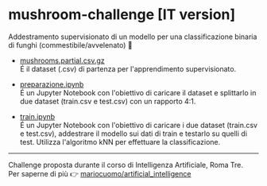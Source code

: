 # mushroom-challenge [IT version]
Addestramento supervisionato di un modello per una classificazione binaria di funghi (commestibile/avvelenato) :mushroom:

* [mushrooms.partial.csv.gz](https://github.com/mariocuomo/mushroom-challenge/blob/main/mushrooms.partial.csv.gz)<br>
É il dataset (.csv) di partenza per l'apprendimento supervisionato.<br>

* [preparazione.ipynb](https://github.com/mariocuomo/mushroom-challenge/blob/main/preparazione.ipynb)<br>
É un Jupyter Notebook con l'obiettivo di caricare il dataset e splittarlo in due dataset (train.csv e test.csv) con un rapporto 4:1.

* [train.ipynb](https://github.com/mariocuomo/mushroom-challenge/blob/main/train.ipynb)<br>
É un Jupyter Notebook con l'obiettivo di caricare i due dataset (train.csv e test.csv), addestrare il modello sui dati di train e testarlo su quelli di test. Utilizza l'algoritmo kNN per effettuare la classificazione.

---
Challenge proposta durante il corso di Intelligenza Artificiale, Roma Tre.<br>
Per saperne di più :point_right: [mariocuomo/artificial_intelligence](https://github.com/mariocuomo/artificial_intelligence)
